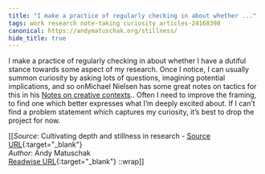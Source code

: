 ```yaml
---
title: "I make a practice of regularly checking in about whether ..."
tags: work research note-taking curiosity articles-24168398
canonical: https://andymatuschak.org/stillness/
hide_title: true
---
```


I make a practice of regularly checking in about whether I have a dutiful stance towards some aspect of my research. Once I notice, I can usually summon curiosity by asking lots of questions, imagining potential implications, and so onMichael Nielsen has some great notes on tactics for this in his [Notes on creative contexts](https://michaelnotebook.com/creative_context/index.html).. Often I need to improve the framing, to find one which better expresses what I’m deeply excited about. If I can’t find a problem statement which captures my curiosity, it’s best to drop the project for now.


[[_Source_: Cultivating depth and stillness in research - [Source URL](https://andymatuschak.org/stillness/){:target="_blank"}<br>
_Author_: Andy Matuschak<br>
[Readwise URL](https://readwise.io/open/472524891){:target="_blank"}
::wrap]]